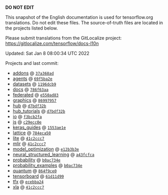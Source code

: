 __DO NOT EDIT__

This snapshot of the English documentation is used for tensorflow.org
translations. Do not edit these files. The source-of-truth files are located in
the projects listed below.

Please submit translations from the GitLocalize project: https://gitlocalize.com/tensorflow/docs-l10n

Updated: Sat Jan  8 08:00:34 UTC 2022

Projects and last commit:

- [addons](https://github.com/tensorflow/addons/tree/master/docs) @ <a href='https://github.com/tensorflow/addons/commit/37a368adfea1d0ec4cb85998946f458e9d565818'><code>37a368ad</code></a>
- [agents](https://github.com/tensorflow/agents/tree/master/docs) @ <a href='https://github.com/tensorflow/agents/commit/69f5ba2e76ba8c3a1529fa0e3bf08a2e5cd3d68d'><code>69f5ba2e</code></a>
- [datasets](https://github.com/tensorflow/datasets/tree/master/docs) @ <a href='https://github.com/tensorflow/datasets/commit/1196dcb94f3ff9a72f03da8919584eead8cda02c'><code>1196dcb9</code></a>
- [docs](https://github.com/tensorflow/docs/tree/master/site/en) @ <a href='https://github.com/tensorflow/docs/commit/786f63aab27631d6ee501416577a2d5948131cef'><code>786f63aa</code></a>
- [federated](https://github.com/tensorflow/federated/tree/main/docs) @ <a href='https://github.com/tensorflow/federated/commit/e550ad83fe78442d386ec62d98e9e0c783db450d'><code>e550ad83</code></a>
- [graphics](https://github.com/tensorflow/graphics/tree/master/tensorflow_graphics/g3doc) @ <a href='https://github.com/tensorflow/graphics/commit/86997957324bfbdd85848daae989b4c02588faa0'><code>86997957</code></a>
- [hub](https://github.com/tensorflow/hub/tree/master/docs) @ <a href='https://github.com/tensorflow/hub/commit/d7bdf32b709121db57c9ed7ad677858f56f58ffc'><code>d7bdf32b</code></a>
- [hub_tutorials](https://github.com/tensorflow/hub/tree/master/examples/colab) @ <a href='https://github.com/tensorflow/hub/commit/d7bdf32b709121db57c9ed7ad677858f56f58ffc'><code>d7bdf32b</code></a>
- [io](https://github.com/tensorflow/io/tree/master/docs) @ <a href='https://github.com/tensorflow/io/commit/f3bcb2faed4ce0596ef1fa4dc6bb471abd6aea67'><code>f3bcb2fa</code></a>
- [js](https://github.com/tensorflow/tfjs-website/tree/master/docs) @ <a href='https://github.com/tensorflow/tfjs-website/commit/c29ecc0e2f1f80e401e3db2509f7eed87d5a1a81'><code>c29ecc0e</code></a>
- [keras_guides](https://github.com/tensorflow/docs/tree/snapshot-keras/site/en/guide/keras) @ <a href='https://github.com/tensorflow/docs/commit/1553ae1e4a149be71703e2ee60173b3d1e0e8c00'><code>1553ae1e</code></a>
- [lattice](https://github.com/tensorflow/lattice/tree/master/docs) @ <a href='https://github.com/tensorflow/lattice/commit/784eca50cbdfedf39f183cc7d298c9fe376b69c0'><code>784eca50</code></a>
- [lite](https://github.com/tensorflow/tensorflow/tree/master/tensorflow/lite/g3doc) @ <a href='https://github.com/tensorflow/tensorflow/commit/41c2ccc767abcc52b92a86ba9b0c8ff901f8a271'><code>41c2ccc7</code></a>
- [mlir](https://github.com/tensorflow/tensorflow/tree/master/tensorflow/compiler/mlir/g3doc) @ <a href='https://github.com/tensorflow/tensorflow/commit/41c2ccc767abcc52b92a86ba9b0c8ff901f8a271'><code>41c2ccc7</code></a>
- [model_optimization](https://github.com/tensorflow/model-optimization/tree/master/tensorflow_model_optimization/g3doc) @ <a href='https://github.com/tensorflow/model-optimization/commit/e12b3b3ed7fc97dc2e7da95004009212a8be7847'><code>e12b3b3e</code></a>
- [neural_structured_learning](https://github.com/tensorflow/neural-structured-learning/tree/master/g3doc) @ <a href='https://github.com/tensorflow/neural-structured-learning/commit/a43fcfca1f97ecc0ee99e688e5c8bf16c8fb6629'><code>a43fcfca</code></a>
- [probability](https://github.com/tensorflow/probability/tree/main/tensorflow_probability/g3doc) @ <a href='https://github.com/tensorflow/probability/commit/b0ac734e7c628dc8d7a42314b0273b68dbac08c3'><code>b0ac734e</code></a>
- [probability_examples](https://github.com/tensorflow/probability/tree/main/tensorflow_probability/examples/jupyter_notebooks) @ <a href='https://github.com/tensorflow/probability/commit/b0ac734e7c628dc8d7a42314b0273b68dbac08c3'><code>b0ac734e</code></a>
- [quantum](https://github.com/tensorflow/quantum/tree/master/docs) @ <a href='https://github.com/tensorflow/quantum/commit/864f9ce0774d7e58fb3b4c7d0b12d810042a2dbd'><code>864f9ce0</code></a>
- [tensorboard](https://github.com/tensorflow/tensorboard/tree/master/docs) @ <a href='https://github.com/tensorflow/tensorboard/commit/61d11d99ef034c30ba20b6a7840c8eededb9031c'><code>61d11d99</code></a>
- [tfx](https://github.com/tensorflow/tfx/tree/master/docs) @ <a href='https://github.com/tensorflow/tfx/commit/ecebba245cb13806e0b95bde32f02f0aaa4fc0fc'><code>ecebba24</code></a>
- [xla](https://github.com/tensorflow/tensorflow/tree/master/tensorflow/compiler/xla/g3doc) @ <a href='https://github.com/tensorflow/tensorflow/commit/41c2ccc767abcc52b92a86ba9b0c8ff901f8a271'><code>41c2ccc7</code></a>

